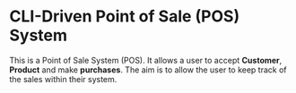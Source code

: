 # CLI-Driven Point of Sale (POS) System

This is a Point of Sale System (POS). It allows a user to accept **Customer**, **Product** and make **purchases**. The aim is to allow the user to keep track of the sales within their system. 